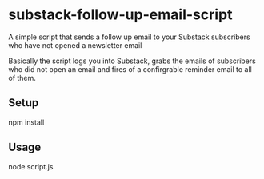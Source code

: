 # substack-follow-up-email-script
A simple script that sends a follow up email to your Substack subscribers who have not opened a newsletter email

Basically the script logs you into Substack, grabs the emails of subscribers who did not open an email and fires of a confirgrable reminder email to all of them.

## Setup
npm install

## Usage
node script.js

